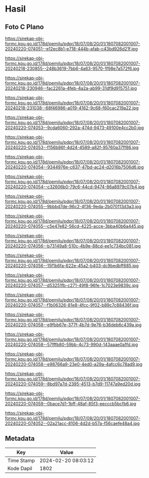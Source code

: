 # Hasil

## Foto C Plano

https://sirekap-obj-formc.kpu.go.id/178d/pemilu/pdpr/18/07/08/20/01/1807082001007-20240220-074051--e12ec8b1-e718-444b-afab-c43bd926d21f.jpg

https://sirekap-obj-formc.kpu.go.id/178d/pemilu/pdpr/18/07/08/20/01/1807082001007-20240218-230855--248b3619-7bb6-4a63-9570-1f98e7a572f6.jpg

https://sirekap-obj-formc.kpu.go.id/178d/pemilu/pdpr/18/07/08/20/01/1807082001007-20240218-230946--fac2261a-4feb-4a2a-ab99-31df9d915751.jpg

https://sirekap-obj-formc.kpu.go.id/178d/pemilu/pdpr/18/07/08/20/01/1807082001007-20240218-231038--68f46986-a019-4162-9c68-f60cac219a22.jpg

https://sirekap-obj-formc.kpu.go.id/178d/pemilu/pdpr/18/07/08/20/01/1807082001007-20240220-074053--9cda6060-292a-474d-9473-49100e4cc2b0.jpg

https://sirekap-obj-formc.kpu.go.id/178d/pemilu/pdpr/18/07/08/20/01/1807082001007-20240220-074053--f156b86f-4d24-4589-a82f-95760a37ff86.jpg

https://sirekap-obj-formc.kpu.go.id/178d/pemilu/pdpr/18/07/08/20/01/1807082001007-20240220-074054--9344976e-c637-47bd-ac24-d2016b7506d6.jpg

https://sirekap-obj-formc.kpu.go.id/178d/pemilu/pdpr/18/07/08/20/01/1807082001007-20240220-074054--c32606b0-79c6-44cd-9474-86a8979c07b4.jpg

https://sirekap-obj-formc.kpu.go.id/178d/pemilu/pdpr/18/07/08/20/01/1807082001007-20240220-074055--9bbbd7de-96c2-4f36-9eda-2b070113d3a3.jpg

https://sirekap-obj-formc.kpu.go.id/178d/pemilu/pdpr/18/07/08/20/01/1807082001007-20240220-074055--c5e47e82-56cd-4225-acce-3bba40b6a445.jpg

https://sirekap-obj-formc.kpu.go.id/178d/pemilu/pdpr/18/07/08/20/01/1807082001007-20240220-074056--b73149a8-510c-4b9e-88cd-ee1c734bc081.jpg

https://sirekap-obj-formc.kpu.go.id/178d/pemilu/pdpr/18/07/08/20/01/1807082001007-20240220-074056--15f1b6fa-622e-45a2-b403-dc9bedbff685.jpg

https://sirekap-obj-formc.kpu.go.id/178d/pemilu/pdpr/18/07/08/20/01/1807082001007-20240220-074057--d53251fb-c271-49f8-96fe-1c7023e9839c.jpg

https://sirekap-obj-formc.kpu.go.id/178d/pemilu/pdpr/18/07/08/20/01/1807082001007-20240220-074057--f1b06326-81e8-4fcc-9f02-b89c7c88436f.jpg

https://sirekap-obj-formc.kpu.go.id/178d/pemilu/pdpr/18/07/08/20/01/1807082001007-20240220-074058--e9fbb67e-377f-4b7d-9e76-b36deb6c439a.jpg

https://sirekap-obj-formc.kpu.go.id/178d/pemilu/pdpr/18/07/08/20/01/1807082001007-20240220-074058--57fffb80-59bb-4c73-990d-143aaae0a1fd.jpg

https://sirekap-obj-formc.kpu.go.id/178d/pemilu/pdpr/18/07/08/20/01/1807082001007-20240220-074058--e98766a9-23e0-4ed0-a29a-4afcc6c78ad9.jpg

https://sirekap-obj-formc.kpu.go.id/178d/pemilu/pdpr/18/07/08/20/01/1807082001007-20240220-074059--8bd97a7d-2395-4513-b7d9-11747a9ed20d.jpg

https://sirekap-obj-formc.kpu.go.id/178d/pemilu/pdpr/18/07/08/20/01/1807082001007-20240220-074059--0bace7d1-1bff-48af-85f3-eecccb5bcfb6.jpg

https://sirekap-obj-formc.kpu.go.id/178d/pemilu/pdpr/18/07/08/20/01/1807082001007-20240220-074052--02a21acc-8106-4d2d-b57a-f56caefe48a4.jpg


## Metadata

| Key        | Value               |
| ---------- | ------------------- |
| Time Stamp | 2024-02-20 08:03:12 |
| Kode Dapil | 1802                |



